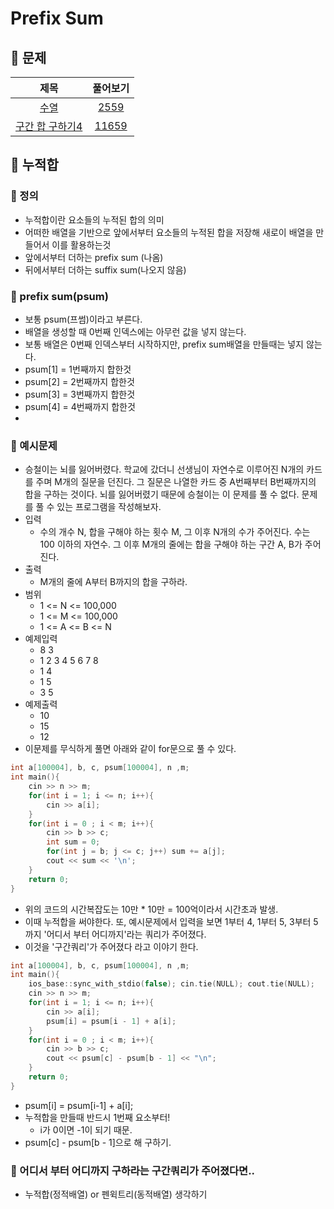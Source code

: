# Prefix Sum
## 🍎 문제
| 제목 | 풀어보기 |
| :-: | :-: |
| [수열](https://github.com/KayAhn0126/SwiftCT/tree/main/PrefixSum/Sequence) | [2559](https://www.acmicpc.net/problem/2559) |
| [구간 합 구하기4](https://github.com/KayAhn0126/SwiftCT/tree/main/PrefixSum/SumOfIntervals4) | [11659](https://www.acmicpc.net/problem/11659) |

## 🍎 누적합
### 📖 정의
- 누적합이란 요소들의 누적된 합의 의미
- 어떠한 배열을 기반으로 앞에서부터 요소들의 누적된 합을 저장해 새로이 배열을 만들어서 이를 활용하는것
- 앞에서부터 더하는 prefix sum (나옴)
- 뒤에서부터 더하는 suffix sum(나오지 않음)

### 📖 prefix sum(psum)
- 보통 psum(프썸)이라고 부른다.
- 배열을 생성할 때 0번째 인덱스에는 아무런 값을 넣지 않는다.
- 보통 배열은 0번째 인덱스부터 시작하지만, prefix sum배열을 만들때는 넣지 않는다.
- psum[1] = 1번째까지 합한것
- psum[2] = 2번째까지 합한것
- psum[3] = 3번째까지 합한것
- psum[4] = 4번째까지 합한것
- 
### 📖 예시문제
- 승철이는 뇌를 잃어버렸다. 학교에 갔더니 선생님이 자연수로 이루어진  N개의 카드를 주며 M개의 질문을 던진다. 그 질문은 나열한 카드 중 A번째부터 B번째까지의 합을 구하는 것이다. 뇌를 잃어버렸기 때문에 승철이는 이 문제를 풀 수 없다. 문제를 풀 수 있는 프로그램을 작성해보자.  
- 입력
    - 수의 개수 N, 합을 구해야 하는 횟수 M, 그 이후 N개의 수가 주어진다. 수는 100 이하의 자연수. 그 이후 M개의 줄에는 합을 구해야 하는 구간 A, B가 주어진다. 
- 출력
    - M개의 줄에 A부터 B까지의 합을 구하라. 
- 범위
    - 1 <= N <= 100,000
    - 1 <= M <= 100,000
    - 1 <= A <= B <= N
- 예제입력
    - 8 3
    - 1 2 3 4 5 6 7 8
    - 1 4
    - 1 5
    - 3 5
- 예제출력
    - 10
    - 15
    - 12
- 이문제를 무식하게 풀면 아래와 같이 for문으로 풀 수 있다.
```cpp
int a[100004], b, c, psum[100004], n ,m;
int main(){
    cin >> n >> m; 
    for(int i = 1; i <= n; i++){
        cin >> a[i];
    }
    for(int i = 0 ; i < m; i++){
        cin >> b >> c; 
        int sum = 0; 
        for(int j = b; j <= c; j++) sum += a[j];
        cout << sum << '\n'; 
    } 
    return 0;
}
```
- 위의 코드의 시간복잡도는 10만 * 10만 = 100억이라서 시간초과 발생.
- 이때 누적합을 써야한다. 또, 예시문제에서 입력을 보면 1부터 4, 1부터 5, 3부터 5까지 '어디서 부터 어디까지'라는 쿼리가 주어졌다.
- 이것을 '구간쿼리'가 주어졌다 라고 이야기 한다.
```cpp
int a[100004], b, c, psum[100004], n ,m;
int main(){
    ios_base::sync_with_stdio(false); cin.tie(NULL); cout.tie(NULL);
    cin >> n >> m; 
    for(int i = 1; i <= n; i++){
        cin >> a[i];
        psum[i] = psum[i - 1] + a[i]; 
    }
    for(int i = 0 ; i < m; i++){
        cin >> b >> c; 
        cout << psum[c] - psum[b - 1] << "\n";
    } 
    return 0;
}
```
- psum[i] = psum[i-1] + a[i];
- 누적합을 만들때 반드시 1번째 요소부터!
    - i가 0이면 -1이 되기 때문.
- psum[c] - psum[b - 1]으로 해 구하기.

### 📖 어디서 부터 어디까지 구하라는 구간쿼리가 주어졌다면..
- 누적합(정적배열) or 펜윅트리(동적배열) 생각하기
